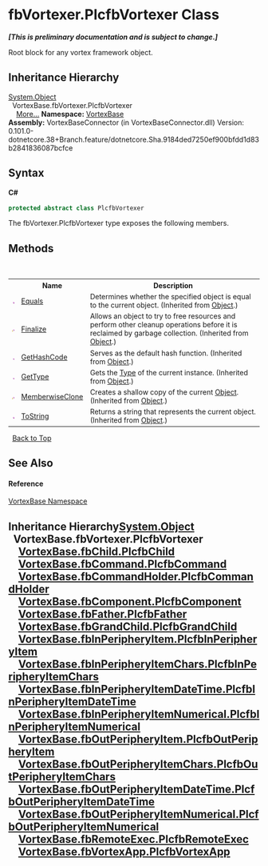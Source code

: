 # fbVortexer.PlcfbVortexer Class
 _**\[This is preliminary documentation and is subject to change.\]**_

Root block for any vortex framework object.


## Inheritance Hierarchy
<a href="https://docs.microsoft.com/dotnet/api/system.object" target="_blank">System.Object</a><br />&nbsp;&nbsp;VortexBase.fbVortexer.PlcfbVortexer<br />&nbsp;&nbsp;&nbsp;&nbsp;<a href="#inheritance-hierarchy">More...</a>
**Namespace:**&nbsp;<a href="N_VortexBase.md">VortexBase</a><br />**Assembly:**&nbsp;VortexBaseConnector (in VortexBaseConnector.dll) Version: 0.101.0-dotnetcore.38+Branch.feature/dotnetcore.Sha.9184ded7250ef900bfdd1d83b2841836087bcfce

## Syntax

**C#**<br />
``` C#
protected abstract class PlcfbVortexer
```

The fbVortexer.PlcfbVortexer type exposes the following members.


## Methods
&nbsp;<table><tr><th></th><th>Name</th><th>Description</th></tr><tr><td>![Public method](media/pubmethod.gif "Public method")</td><td><a href="https://docs.microsoft.com/dotnet/api/system.object.equals#System_Object_Equals_System_Object_" target="_blank">Equals</a></td><td>
Determines whether the specified object is equal to the current object.
 (Inherited from <a href="https://docs.microsoft.com/dotnet/api/system.object" target="_blank">Object</a>.)</td></tr><tr><td>![Protected method](media/protmethod.gif "Protected method")</td><td><a href="https://docs.microsoft.com/dotnet/api/system.object.finalize#System_Object_Finalize" target="_blank">Finalize</a></td><td>
Allows an object to try to free resources and perform other cleanup operations before it is reclaimed by garbage collection.
 (Inherited from <a href="https://docs.microsoft.com/dotnet/api/system.object" target="_blank">Object</a>.)</td></tr><tr><td>![Public method](media/pubmethod.gif "Public method")</td><td><a href="https://docs.microsoft.com/dotnet/api/system.object.gethashcode#System_Object_GetHashCode" target="_blank">GetHashCode</a></td><td>
Serves as the default hash function.
 (Inherited from <a href="https://docs.microsoft.com/dotnet/api/system.object" target="_blank">Object</a>.)</td></tr><tr><td>![Public method](media/pubmethod.gif "Public method")</td><td><a href="https://docs.microsoft.com/dotnet/api/system.object.gettype#System_Object_GetType" target="_blank">GetType</a></td><td>
Gets the <a href="https://docs.microsoft.com/dotnet/api/system.type" target="_blank">Type</a> of the current instance.
 (Inherited from <a href="https://docs.microsoft.com/dotnet/api/system.object" target="_blank">Object</a>.)</td></tr><tr><td>![Protected method](media/protmethod.gif "Protected method")</td><td><a href="https://docs.microsoft.com/dotnet/api/system.object.memberwiseclone#System_Object_MemberwiseClone" target="_blank">MemberwiseClone</a></td><td>
Creates a shallow copy of the current <a href="https://docs.microsoft.com/dotnet/api/system.object" target="_blank">Object</a>.
 (Inherited from <a href="https://docs.microsoft.com/dotnet/api/system.object" target="_blank">Object</a>.)</td></tr><tr><td>![Public method](media/pubmethod.gif "Public method")</td><td><a href="https://docs.microsoft.com/dotnet/api/system.object.tostring#System_Object_ToString" target="_blank">ToString</a></td><td>
Returns a string that represents the current object.
 (Inherited from <a href="https://docs.microsoft.com/dotnet/api/system.object" target="_blank">Object</a>.)</td></tr></table>&nbsp;
<a href="#fbvortexer.plcfbvortexer-class">Back to Top</a>

## See Also


#### Reference
<a href="N_VortexBase.md">VortexBase Namespace</a><br />

## Inheritance Hierarchy<a href="https://docs.microsoft.com/dotnet/api/system.object" target="_blank">System.Object</a><br />&nbsp;&nbsp;VortexBase.fbVortexer.PlcfbVortexer<br />&nbsp;&nbsp;&nbsp;&nbsp;<a href="T_VortexBase_fbChild_PlcfbChild.md">VortexBase.fbChild.PlcfbChild</a><br />&nbsp;&nbsp;&nbsp;&nbsp;<a href="T_VortexBase_fbCommand_PlcfbCommand.md">VortexBase.fbCommand.PlcfbCommand</a><br />&nbsp;&nbsp;&nbsp;&nbsp;<a href="T_VortexBase_fbCommandHolder_PlcfbCommandHolder.md">VortexBase.fbCommandHolder.PlcfbCommandHolder</a><br />&nbsp;&nbsp;&nbsp;&nbsp;<a href="T_VortexBase_fbComponent_PlcfbComponent.md">VortexBase.fbComponent.PlcfbComponent</a><br />&nbsp;&nbsp;&nbsp;&nbsp;<a href="T_VortexBase_fbFather_PlcfbFather.md">VortexBase.fbFather.PlcfbFather</a><br />&nbsp;&nbsp;&nbsp;&nbsp;<a href="T_VortexBase_fbGrandChild_PlcfbGrandChild.md">VortexBase.fbGrandChild.PlcfbGrandChild</a><br />&nbsp;&nbsp;&nbsp;&nbsp;<a href="T_VortexBase_fbInPeripheryItem_PlcfbInPeripheryItem.md">VortexBase.fbInPeripheryItem.PlcfbInPeripheryItem</a><br />&nbsp;&nbsp;&nbsp;&nbsp;<a href="T_VortexBase_fbInPeripheryItemChars_PlcfbInPeripheryItemChars.md">VortexBase.fbInPeripheryItemChars.PlcfbInPeripheryItemChars</a><br />&nbsp;&nbsp;&nbsp;&nbsp;<a href="T_VortexBase_fbInPeripheryItemDateTime_PlcfbInPeripheryItemDateTime.md">VortexBase.fbInPeripheryItemDateTime.PlcfbInPeripheryItemDateTime</a><br />&nbsp;&nbsp;&nbsp;&nbsp;<a href="T_VortexBase_fbInPeripheryItemNumerical_PlcfbInPeripheryItemNumerical.md">VortexBase.fbInPeripheryItemNumerical.PlcfbInPeripheryItemNumerical</a><br />&nbsp;&nbsp;&nbsp;&nbsp;<a href="T_VortexBase_fbOutPeripheryItem_PlcfbOutPeripheryItem.md">VortexBase.fbOutPeripheryItem.PlcfbOutPeripheryItem</a><br />&nbsp;&nbsp;&nbsp;&nbsp;<a href="T_VortexBase_fbOutPeripheryItemChars_PlcfbOutPeripheryItemChars.md">VortexBase.fbOutPeripheryItemChars.PlcfbOutPeripheryItemChars</a><br />&nbsp;&nbsp;&nbsp;&nbsp;<a href="T_VortexBase_fbOutPeripheryItemDateTime_PlcfbOutPeripheryItemDateTime.md">VortexBase.fbOutPeripheryItemDateTime.PlcfbOutPeripheryItemDateTime</a><br />&nbsp;&nbsp;&nbsp;&nbsp;<a href="T_VortexBase_fbOutPeripheryItemNumerical_PlcfbOutPeripheryItemNumerical.md">VortexBase.fbOutPeripheryItemNumerical.PlcfbOutPeripheryItemNumerical</a><br />&nbsp;&nbsp;&nbsp;&nbsp;<a href="T_VortexBase_fbRemoteExec_PlcfbRemoteExec.md">VortexBase.fbRemoteExec.PlcfbRemoteExec</a><br />&nbsp;&nbsp;&nbsp;&nbsp;<a href="T_VortexBase_fbVortexApp_PlcfbVortexApp.md">VortexBase.fbVortexApp.PlcfbVortexApp</a><br />